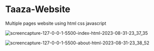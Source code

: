 # Taaza-Website
Multiple pages website using html css javascript

![screencapture-127-0-0-1-5500-index-html-2023-08-31-23_37_35](https://github.com/anjanadave/Taaza-Website/assets/138798176/bf5c32ed-0746-4515-a7aa-823b51372d88)


![screencapture-127-0-0-1-5500-about-html-2023-08-31-23_38_52](https://github.com/anjanadave/Taaza-Website/assets/138798176/961b0fc7-9ae9-46a9-83d1-b1ec60d6961f)
